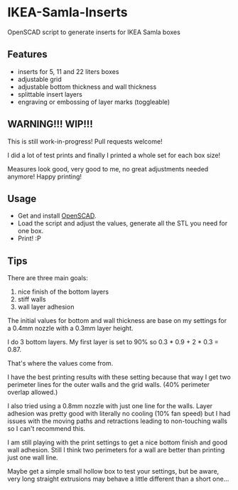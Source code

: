 # IKEA-Samla-Inserts
OpenSCAD script to generate inserts for IKEA Samla boxes

## Features
- inserts for 5, 11 and 22 liters boxes
- adjustable grid
- adjustable bottom thickness and wall thickness
- splittable insert layers
- engraving or embossing of layer marks (toggleable)

## WARNING!!! WIP!!!
This is still work-in-progress! Pull requests welcome!

I did a lot of test prints and finally I printed a whole set for each box size!

Measures look good, very good to me, no great adjustments needed anymore! Happy printing!

## Usage
- Get and install [OpenSCAD](https://www.openscad.org/).
- Load the script and adjust the values, generate all the STL you need for one box.
- Print! :P

## Tips

There are three main goals:
1. nice finish of the bottom layers
2. stiff walls
3. wall layer adhesion

The initial values for bottom and wall thickness are base on my settings for a 0.4mm nozzle with a 0.3mm layer height.

I do 3 bottom layers.
My first layer is set to 90% so 0.3 * 0.9 + 2 * 0.3 = 0.87.

That's where the values come from.

I have the best printing results with these setting because that way I get two perimeter lines for the outer walls
and the grid walls. (40% perimeter overlap allowed.)

I also tried using a 0.8mm nozzle with just one line for the walls. Layer adhesion was pretty good with literally no cooling
(10% fan speed) but I had issues with the moving paths and retractions leading to non-touching walls so I can't recommend this.

I am still playing with the print settings to get a nice bottom finish and good wall adhesion. Still I think two perimeters for a wall are better than printing just one wall line.

Maybe get a simple small hollow box to test your settings, but be aware, very long straight extrusions may behave a little different than a short one...